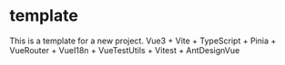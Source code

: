# template

This is a template for a new project. Vue3 + Vite + TypeScript + Pinia + VueRouter + VueI18n + VueTestUtils + Vitest + AntDesignVue
